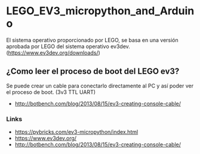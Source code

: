 # LEGO_EV3_micropython_and_Arduino

El sistema operativo proporcionado por LEGO, se basa en una versión aprobada por LEGO del sistema operativo ev3dev. (https://www.ev3dev.org/downloads/)

## ¿Como leer el proceso de boot del LEGO ev3?
Se puede crear un cable para conectarlo directamente al PC y así poder ver el proceso de boot. (3v3 TTL UART)
- http://botbench.com/blog/2013/08/15/ev3-creating-console-cable/

### Links
- https://pybricks.com/ev3-micropython/index.html
- https://www.ev3dev.org/
- http://botbench.com/blog/2013/08/15/ev3-creating-console-cable/
